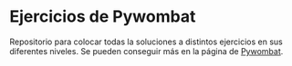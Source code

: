 # Ejercicios de Pywombat

Repositorio para colocar todas la soluciones a distintos ejercicios en sus diferentes niveles. Se pueden conseguir más en la página de [Pywombat](https://pywombat.com/).